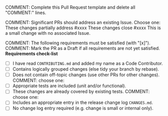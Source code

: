 COMMENT: Complete this Pull Request template and delete all "COMMENT:" lines.

COMMENT: Significant PRs should address an existing Issue. Choose one:
These changes partially address #xxxx
These changes close #xxxx
This is a small change with no associated Issue.

COMMENT: The following requirements must be satisfied (with "[x]").
COMMENT: Mark the PR as a Draft if all requirements are not yet satisfied.
**Requirements check-list**
- [ ] I have read `CONTRIBUTING.md` and added my name as a Code Contributor.
- [ ] Contains logically grouped changes (else tidy your branch by rebase).
- [ ] Does not contain off-topic changes (use other PRs for other changes).
COMMENT: choose one:
- [ ] Appropriate tests are included (unit and/or functional).
- [ ] These changes are already covered by existing tests.
COMMENT: choose one:
- [ ] Includes an appropriate entry in the release change log `CHANGES.md`.
- [ ] No change log entry required (e.g. change is small or internal only).
